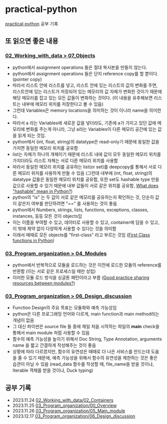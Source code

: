 # practical-python
[practical-python](https://github.com/dabeaz-course/practical-python) 공부 기록

## 또 읽으면 좋은 내용
### [02_Working_with_data > 07_Objects](https://github.com/dabeaz-course/practical-python/blob/master/Notes/02_Working_with_data/07_Objects.md)
- python에서 assignment operations 들은 절대 복사본을 만들지 않는다.
- python에서 assignment operations 들은 단지 reference copy를 할 뿐이다. (pointer copy)
- 따라서 리스트 안에 리스트를 넣고, 리스트 안에 있는 리스트의 값의 변화를 주면, 리스트안에 있는 리스트가 저장되어 있는 메모리의 값 자체가 변화한 것이기 때문에 해당 메모리를 잡고 있는 모든 값들이 변화하는 것이다. (이 내용을 유추해보면 리스트는 내부에 메모리 위치를 저장한다고 볼 수 있음)
- 그런데 Variables은 memory locations을 의미하는 것이 이니라 name을 의미한다.
- 따라서 a 라는 Variables에 새로운 값을 넣더라도, 기존에 a가 가지고 있던 값에 메모리에 변화를 주는게 아니라, 그냥 a라는 Variables이 다른 메모리 공간에 있는 값을 읽게 되는 것임.
- python에서 (int, float, string)의 datatype은 read-only기 때문에 동일한 값을 가지면 동일한 메모리 위치를 공유함
- list는 자체가 하나의 개체이기 때문에 리스트 내에 값이 모두 동일한 메모리 위치를 가지더라도 리스트 자체는 서로 다른 메모리 위치를 사용함
- 따라서 동일한 메모리 위치를 공유하는 list(or set)를 deepcopy를 통해서 서로 다른 메모리 위치를 사용하게 만들 수 있음 (그런데 내부에 (int, float, string)의 datatype 값들은 동일한 메모리 위치를 공유함, 또한 set도 hashable type 만을 값으로 사용할 수 있기 때문에 내부 값들이 서로 같은 위치를 공유함, [What does "hashable" mean in Python?](https://stackoverflow.com/questions/14535730/what-does-hashable-mean-in-python))
- python의 "is" 는 두 값이 서로 같은 메모리를 공유하는지 확인하는 것, 단순히 값이 같은지 여부를 판단하려면 "==" 를 사용하는 것이 좋음
- python에서 Numbers, strings, lists, functions, exceptions, classes, instances, 등등 모든 것이 objects임
- 이는 이름을 부여할 수 있고, 데이터로 사용할 수 있고, container에 담을 수 있고, 이 밖에 제약 없이 다양하게 사용할 수 있다는 것을 의미함
- 이래서 때때로 모든 objects를 "first-class" 라고 부르는 것임 ([First Class functions in Python](https://www.geeksforgeeks.org/first-class-functions-python/))

### [03_Program_organization > 04_Modules](https://github.com/dabeaz-course/practical-python/blob/master/Notes/03_Program_organization/04_Modules.md)
- python에서 반복적으로 모듈을 로드하는 것은 이전에 로드한 모듈의 reference를 반환함 (이는 서로 같은 프로세스일 때만 성립)
- 이러한 모듈 로드 방식을 싱글톤 패턴이라고 부름 ([Good practice sharing resources between modules?](https://stackoverflow.com/questions/13642654/good-practice-sharing-resources-between-modules))


### [03_Program_organization > 06_Design_discussion](https://github.com/dabeaz-course/practical-python/blob/master/Notes/03_Program_organization/06_Design_discussion.md)
- Function Design의 주요 목표는 모듈화와 예측 가능성임
- python은 다른 프로그래밍 언어와 다르게, main function과 main method라는 개념이 없음
- 그 대신 파이썬은 source file 들 중에 제일 처음 시작하는 파일의 __main__ check을 통해서 main module 처럼 사용할 수 있음
- 함수의 예측 가능성을 높이기 위해서 Doc String, Type Annotation, arguments name 을 짧고 간결하게 작성해주는 것이 좋음
- 상황에 따라 다르겠지만, 함수의 유연성은 때때로 더 나은 서비스를 만드는데 도움을 줄 수 있기 때문에, 예측 가능성을 위해서 함수의 유연성을 제한하는 것은 좋은 습관이 아닐 수 있음 (read_data 함수를 작성할 때, file_name을 받을 것이냐, Iterable 객체를 받을 것이냐, Duck typing)

## 공부 기록
- 2023.11.24 [02_Working_with_data/02_Containers](https://github.com/dabeaz-course/practical-python/blob/master/Notes/02_Working_with_data/02_Containers.md)
- 2023.11.25 [03_Program_organization/00_Overview](https://github.com/dabeaz-course/practical-python/blob/master/Notes/03_Program_organization/00_Overview.md)
- 2023.11.26 [03_Program_organization/05_Main_module](https://github.com/dabeaz-course/practical-python/blob/master/Notes/03_Program_organization/05_Main_module.md)
- 2023.12.17 [03_Program_organization/06_Design_discussion](https://github.com/dabeaz-course/practical-python/blob/master/Notes/03_Program_organization/06_Design_discussion.md)